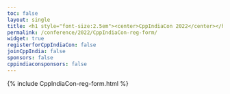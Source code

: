```yaml
---
toc: false
layout: single
title: <h1 style="font-size:2.5em"><center>CppIndiaCon 2022</center></h1><center><p style="font-size:1.5em">Registration Form
permalink: /conference/2022/CppIndiaCon-reg-form/
widget: true
registerforCppIndiaCon: false
joinCppIndia: false
sponsors: false
cppindiaconsponsors: false
---
```


{% include CppIndiaCon-reg-form.html %}

<pre>















</pre>